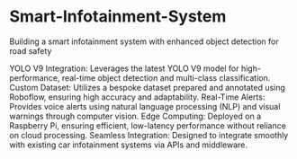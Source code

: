 # Smart-Infotainment-System
Building a smart infotainment system with enhanced object detection for road safety

YOLO V9 Integration: Leverages the latest YOLO V9 model for high-performance, real-time object detection and multi-class classification.
Custom Dataset: Utilizes a bespoke dataset prepared and annotated using Roboflow, ensuring high accuracy and adaptability.
Real-Time Alerts: Provides voice alerts using natural language processing (NLP) and visual warnings through computer vision.
Edge Computing: Deployed on a Raspberry Pi, ensuring efficient, low-latency performance without reliance on cloud processing.
Seamless Integration: Designed to integrate smoothly with existing car infotainment systems via APIs and middleware.
